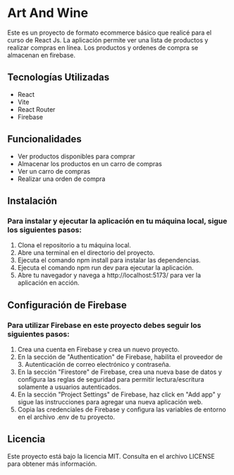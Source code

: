 # Art And Wine
Este es un proyecto de formato ecommerce básico que realicé para el curso de React Js. La aplicación permite ver una lista de productos y realizar compras en línea. Los productos y ordenes de compra se almacenan en firebase.

## Tecnologías Utilizadas
- React 
- Vite
- React Router
- Firebase

## Funcionalidades
- Ver productos disponibles para comprar
- Almacenar los productos en un carro de compras
- Ver un carro de compras
- Realizar una orden de compra

## Instalación

### Para instalar y ejecutar la aplicación en tu máquina local, sigue los siguientes pasos:
1. Clona el repositorio a tu máquina local.
2. Abre una terminal en el directorio del proyecto.
3. Ejecuta el comando npm install para instalar las dependencias.
5. Ejecuta el comando npm run dev para ejecutar la aplicación.
4. Abre tu navegador y navega a http://localhost:5173/ para ver la aplicación en acción.

## Configuración de Firebase

### Para utilizar Firebase en este proyecto debes seguir los siguientes pasos:
1. Crea una cuenta en Firebase y crea un nuevo proyecto.
2. En la sección de "Authentication" de Firebase, habilita el proveedor de 3. Autenticación de correo electrónico y contraseña.
4. En la sección "Firestore" de Firebase, crea una nueva base de datos y configura las reglas de seguridad para permitir lectura/escritura solamente a usuarios autenticados.
5. En la sección "Project Settings" de Firebase, haz click en "Add app" y sigue las instrucciones para agregar una nueva aplicación web.
6. Copia las credenciales de Firebase y configura las variables de entorno en el archivo .env de tu proyecto.

## Licencia
Este proyecto está bajo la licencia MIT. Consulta en el archivo LICENSE para obtener más información.






